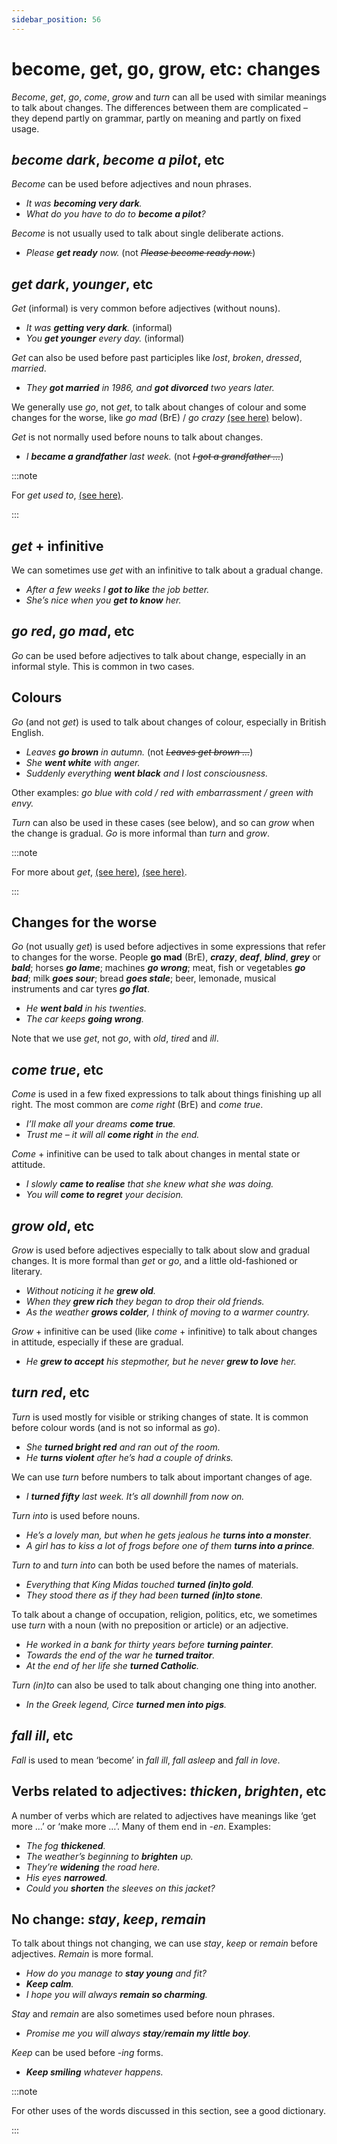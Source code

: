 ```yaml
---
sidebar_position: 56
---
```


# become, get, go, grow, etc: changes

*Become*, *get*, *go*, *come*, *grow* and *turn* can all be used with similar meanings to talk about changes. The differences between them are complicated – they depend partly on grammar, partly on meaning and partly on fixed usage.

## *become dark*, *become a pilot*, etc

*Become* can be used before adjectives and noun phrases.

- *It was **becoming very dark**.*
- *What do you have to do to **become a pilot**?*

*Become* is not usually used to talk about single deliberate actions.

- *Please **get ready** now.* (not *~~Please become ready now.~~*)

## *get dark*, *younger*, etc

*Get* (informal) is very common before adjectives (without nouns).

- *It was **getting very dark**.* (informal)
- *You **get younger** every day.* (informal)

*Get* can also be used before past participles like *lost*, *broken*, *dressed*, *married*.

- *They **got married** in 1986, and **got divorced** two years later.*

We generally use *go*, not *get*, to talk about changes of colour and some changes for the worse, like *go mad* (BrE) / *go crazy* [(see here)](./become-get-go-grow-etc-changes#go-red-go-mad-etc) below).

*Get* is not normally used before nouns to talk about changes.

- *I **became a grandfather** last week.* (not *~~I got a grandfather …~~*)

:::note

For *get used to*, [(see here)](./be-used-to).

:::

## *get* + infinitive

We can sometimes use *get* with an infinitive to talk about a gradual change.

- *After a few weeks I **got to like** the job better.*
- *She’s nice when you **get to know** her.*

## *go red*, *go mad*, etc

*Go* can be used before adjectives to talk about change, especially in an informal style. This is common in two cases.

## Colours

*Go* (and not *get*) is used to talk about changes of colour, especially in British English.

- *Leaves **go brown** in autumn.* (not *~~Leaves get brown …~~*)
- *She **went white** with anger.*
- *Suddenly everything **went black** and I lost consciousness.*

Other examples: *go blue with cold / red with embarrassment / green with envy.*

*Turn* can also be used in these cases (see below), and so can *grow* when the change is gradual. *Go* is more informal than *turn* and *grow*.

:::note

For more about *get*, [(see here)](./../../grammar/infinitives-ing-forms-and-past-participles-after-nouns-verbs-etc/causative-and-similar-structures-with-get), [(see here)](./get-basic-structures-and-meanings).

:::

## Changes for the worse

*Go* (not usually *get*) is used before adjectives in some expressions that refer to changes for the worse. People ****go mad**** (BrE), ***crazy***, ***deaf***, ***blind***, ***grey*** or ***bald***; horses ***go lame***; machines ***go wrong***; meat, fish or vegetables ***go bad***; milk ***goes sour***; bread ***goes stale***; beer, lemonade, musical instruments and car tyres ***go flat***.

- *He **went bald** in his twenties.*
- *The car keeps **going wrong**.*

Note that we use *get*, not *go*, with *old*, *tired* and *ill*.

## *come true*, etc

*Come* is used in a few fixed expressions to talk about things finishing up all right. The most common are *come right* (BrE) and *come true*.

- *I’ll make all your dreams **come true**.*
- *Trust me – it will all **come right** in the end.*

*Come* + infinitive can be used to talk about changes in mental state or attitude.

- *I slowly **came to realise** that she knew what she was doing.*
- *You will **come to regret** your decision.*

## *grow old*, etc

*Grow* is used before adjectives especially to talk about slow and gradual changes. It is more formal than *get* or *go*, and a little old-fashioned or literary.

- *Without noticing it he **grew old**.*
- *When they **grew rich** they began to drop their old friends.*
- *As the weather **grows colder**, I think of moving to a warmer country.*

*Grow* + infinitive can be used (like *come* + infinitive) to talk about changes in attitude, especially if these are gradual.

- *He **grew to accept** his stepmother, but he never **grew to love** her.*

## *turn red*, etc

*Turn* is used mostly for visible or striking changes of state. It is common before colour words (and is not so informal as *go*).

- *She **turned bright red** and ran out of the room.*
- *He **turns violent** after he’s had a couple of drinks.*

We can use *turn* before numbers to talk about important changes of age.

- *I **turned fifty** last week. It’s all downhill from now on.*

*Turn into* is used before nouns.

- *He’s a lovely man, but when he gets jealous he **turns into a monster**.*
- *A girl has to kiss a lot of frogs before one of them **turns into a prince**.*

*Turn to* and *turn into* can both be used before the names of materials.

- *Everything that King Midas touched **turned (in)to gold**.*
- *They stood there as if they had been **turned (in)to stone**.*

To talk about a change of occupation, religion, politics, etc, we sometimes use *turn* with a noun (with no preposition or article) or an adjective.

- *He worked in a bank for thirty years before **turning painter**.*
- *Towards the end of the war he **turned traitor**.*
- *At the end of her life she **turned Catholic**.*

*Turn (in)to* can also be used to talk about changing one thing into another.

- *In the Greek legend, Circe **turned men into pigs**.*

## *fall ill*, etc

*Fall* is used to mean ‘become’ in *fall ill*, *fall asleep* and *fall in love*.

## Verbs related to adjectives: *thicken*, *brighten*, etc

A number of verbs which are related to adjectives have meanings like ‘get more …’ or ‘make more …’. Many of them end in *\-en*. Examples:

- *The fog **thickened**.*
- *The weather’s beginning to **brighten** up.*
- *They’re **widening** the road here.*
- *His eyes **narrowed**.*
- *Could you **shorten** the sleeves on this jacket?*

## No change: *stay*, *keep*, *remain*

To talk about things not changing, we can use *stay*, *keep* or *remain* before adjectives. *Remain* is more formal.

- *How do you manage to **stay young** and fit?*
- ***Keep calm**.*
- *I hope you will always **remain so charming**.*

*Stay* and *remain* are also sometimes used before noun phrases.

- *Promise me you will always **stay**/**remain my little boy**.*

*Keep* can be used before *\-ing* forms.

- ***Keep smiling** whatever happens.*

:::note

For other uses of the words discussed in this section, see a good dictionary.

:::
